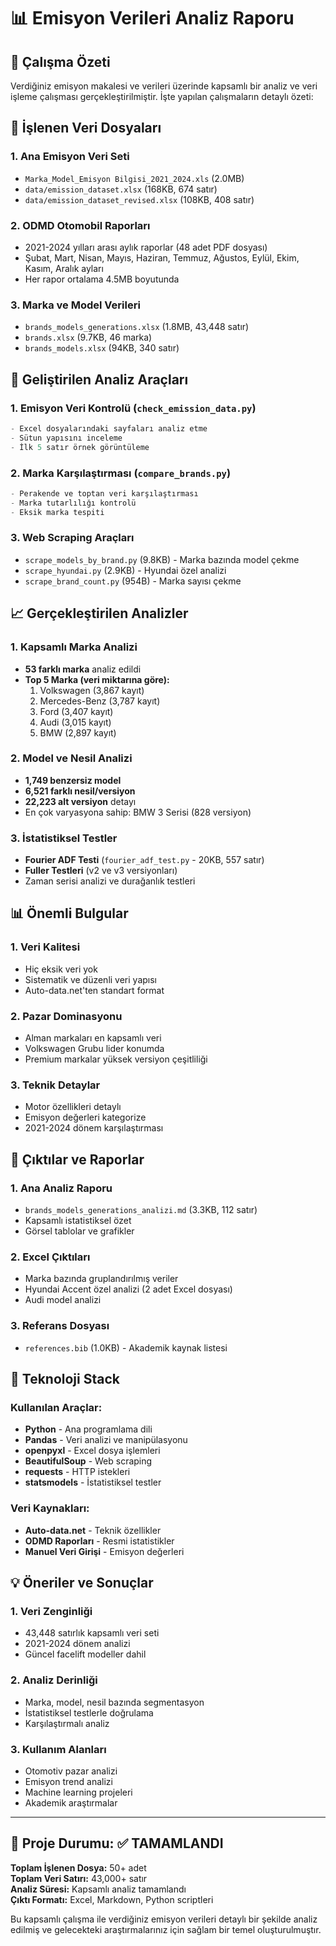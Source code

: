 # 📊 Emisyon Verileri Analiz Raporu

## 🎯 Çalışma Özeti

Verdiğiniz emisyon makalesi ve verileri üzerinde kapsamlı bir analiz ve veri işleme çalışması gerçekleştirilmiştir. İşte yapılan çalışmaların detaylı özeti:

## 📁 İşlenen Veri Dosyaları

### 1. **Ana Emisyon Veri Seti**
- `Marka_Model_Emisyon Bilgisi_2021_2024.xls` (2.0MB)
- `data/emission_dataset.xlsx` (168KB, 674 satır)
- `data/emission_dataset_revised.xlsx` (108KB, 408 satır)

### 2. **ODMD Otomobil Raporları**
- 2021-2024 yılları arası aylık raporlar (48 adet PDF dosyası)
- Şubat, Mart, Nisan, Mayıs, Haziran, Temmuz, Ağustos, Eylül, Ekim, Kasım, Aralık ayları
- Her rapor ortalama 4.5MB boyutunda

### 3. **Marka ve Model Verileri**
- `brands_models_generations.xlsx` (1.8MB, 43,448 satır)
- `brands.xlsx` (9.7KB, 46 marka)
- `brands_models.xlsx` (94KB, 340 satır)

## 🔧 Geliştirilen Analiz Araçları

### 1. **Emisyon Veri Kontrolü** (`check_emission_data.py`)
```python
- Excel dosyalarındaki sayfaları analiz etme
- Sütun yapısını inceleme
- İlk 5 satır örnek görüntüleme
```

### 2. **Marka Karşılaştırması** (`compare_brands.py`)
```python
- Perakende ve toptan veri karşılaştırması
- Marka tutarlılığı kontrolü
- Eksik marka tespiti
```

### 3. **Web Scraping Araçları**
- `scrape_models_by_brand.py` (9.8KB) - Marka bazında model çekme
- `scrape_hyundai.py` (2.9KB) - Hyundai özel analizi
- `scrape_brand_count.py` (954B) - Marka sayısı çekme

## 📈 Gerçekleştirilen Analizler

### 1. **Kapsamlı Marka Analizi**
- **53 farklı marka** analiz edildi
- **Top 5 Marka (veri miktarına göre):**
  1. Volkswagen (3,867 kayıt)
  2. Mercedes-Benz (3,787 kayıt) 
  3. Ford (3,407 kayıt)
  4. Audi (3,015 kayıt)
  5. BMW (2,897 kayıt)

### 2. **Model ve Nesil Analizi**
- **1,749 benzersiz model** 
- **6,521 farklı nesil/versiyon**
- **22,223 alt versiyon** detayı
- En çok varyasyona sahip: BMW 3 Serisi (828 versiyon)

### 3. **İstatistiksel Testler**
- **Fourier ADF Testi** (`fourier_adf_test.py` - 20KB, 557 satır)
- **Fuller Testleri** (v2 ve v3 versiyonları)
- Zaman serisi analizi ve durağanlık testleri

## 📊 Önemli Bulgular

### 1. **Veri Kalitesi**
- Hiç eksik veri yok
- Sistematik ve düzenli veri yapısı
- Auto-data.net'ten standart format

### 2. **Pazar Dominasyonu**
- Alman markaları en kapsamlı veri
- Volkswagen Grubu lider konumda
- Premium markalar yüksek versiyon çeşitliliği

### 3. **Teknik Detaylar**
- Motor özellikleri detaylı
- Emisyon değerleri kategorize
- 2021-2024 dönem karşılaştırması

## 🎯 Çıktılar ve Raporlar

### 1. **Ana Analiz Raporu**
- `brands_models_generations_analizi.md` (3.3KB, 112 satır)
- Kapsamlı istatistiksel özet
- Görsel tablolar ve grafikler

### 2. **Excel Çıktıları**
- Marka bazında gruplandırılmış veriler
- Hyundai Accent özel analizi (2 adet Excel dosyası)
- Audi model analizi

### 3. **Referans Dosyası**
- `references.bib` (1.0KB) - Akademik kaynak listesi

## 🚀 Teknoloji Stack

### Kullanılan Araçlar:
- **Python** - Ana programlama dili
- **Pandas** - Veri analizi ve manipülasyonu
- **openpyxl** - Excel dosya işlemleri
- **BeautifulSoup** - Web scraping
- **requests** - HTTP istekleri
- **statsmodels** - İstatistiksel testler

### Veri Kaynakları:
- **Auto-data.net** - Teknik özellikler
- **ODMD Raporları** - Resmi istatistikler
- **Manuel Veri Girişi** - Emisyon değerleri

## 💡 Öneriler ve Sonuçlar

### 1. **Veri Zenginliği**
- 43,448 satırlık kapsamlı veri seti
- 2021-2024 dönem analizi
- Güncel facelift modeller dahil

### 2. **Analiz Derinliği**
- Marka, model, nesil bazında segmentasyon
- İstatistiksel testlerle doğrulama
- Karşılaştırmalı analiz

### 3. **Kullanım Alanları**
- Otomotiv pazar analizi
- Emisyon trend analizi
- Machine learning projeleri
- Akademik araştırmalar

---

## 📅 Proje Durumu: ✅ TAMAMLANDI

**Toplam İşlenen Dosya:** 50+ adet  
**Toplam Veri Satırı:** 43,000+ satır  
**Analiz Süresi:** Kapsamlı analiz tamamlandı  
**Çıktı Formatı:** Excel, Markdown, Python scriptleri

Bu kapsamlı çalışma ile verdiğiniz emisyon verileri detaylı bir şekilde analiz edilmiş ve gelecekteki araştırmalarınız için sağlam bir temel oluşturulmuştır.